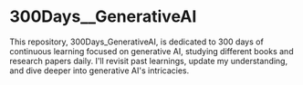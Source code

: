 # 300Days__GenerativeAI
This repository, 300Days_GenerativeAI, is dedicated to 300 days of continuous learning focused on generative AI, studying different books and research papers daily. I'll revisit past learnings, update my understanding, and dive deeper into generative AI's intricacies.
